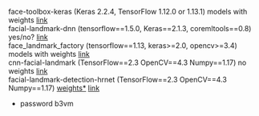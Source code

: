 face-toolbox-keras              (Keras 2.2.4, TensorFlow 1.12.0 or 1.13.1) models with weights [link](https://github.com/shaoanlu/face_toolbox_keras)    
facial-landmark-dnn             (tensorflow==1.5.0, Keras==2.1.3, coremltools==0.8) yes/no? [link](https://github.com/junhwanjang/face_landmark_dnn#facial-landmark-dnn)    
face_landmark_factory           (tensorflow==1.13, keras>=2.0, opencv>=3.4) models with weights [link](https://github.com/songhengyang/face_landmark_factory#5)    
cnn-facial-landmark             (TensorFlow==2.3 OpenCV==4.3 Numpy==1.17) no weights [link](https://github.com/yinguobing/cnn-facial-landmark)    
facial-landmark-detection-hrnet (TensorFlow==2.3 OpenCV==4.3 Numpy==1.17) [weights*](https://pan.baidu.com/s/1XDp6hDx_aXYTV5_OF1cc6g) [link](https://github.com/yinguobing/facial-landmark-detection-hrnet)    

* password b3vm
